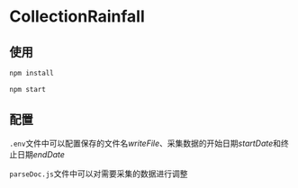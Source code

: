 # CollectionRainfall

## 使用

```javascript
npm install
```

```javascript
npm start
```

## 配置
`.env`文件中可以配置保存的文件名*writeFile*、采集数据的开始日期*startDate*和终止日期*endDate*

`parseDoc.js`文件中可以对需要采集的数据进行调整